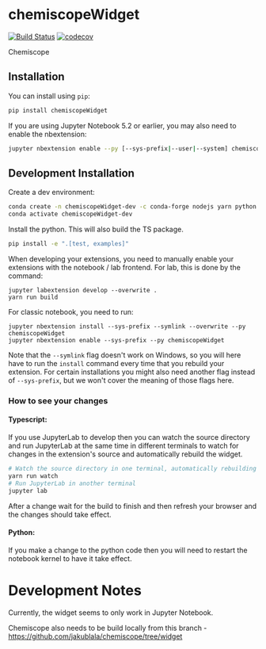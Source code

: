 
# chemiscopeWidget

[![Build Status](https://travis-ci.org//chemiscopeWidget.svg?branch=master)](https://travis-ci.org//chemiscopeWidget)
[![codecov](https://codecov.io/gh//chemiscopeWidget/branch/master/graph/badge.svg)](https://codecov.io/gh//chemiscopeWidget)


Chemiscope

## Installation

You can install using `pip`:

```bash
pip install chemiscopeWidget
```

If you are using Jupyter Notebook 5.2 or earlier, you may also need to enable
the nbextension:
```bash
jupyter nbextension enable --py [--sys-prefix|--user|--system] chemiscopeWidget
```

## Development Installation

Create a dev environment:
```bash
conda create -n chemiscopeWidget-dev -c conda-forge nodejs yarn python jupyterlab
conda activate chemiscopeWidget-dev
```

Install the python. This will also build the TS package.
```bash
pip install -e ".[test, examples]"
```

When developing your extensions, you need to manually enable your extensions with the
notebook / lab frontend. For lab, this is done by the command:

```
jupyter labextension develop --overwrite .
yarn run build
```

For classic notebook, you need to run:

```
jupyter nbextension install --sys-prefix --symlink --overwrite --py chemiscopeWidget
jupyter nbextension enable --sys-prefix --py chemiscopeWidget
```

Note that the `--symlink` flag doesn't work on Windows, so you will here have to run
the `install` command every time that you rebuild your extension. For certain installations
you might also need another flag instead of `--sys-prefix`, but we won't cover the meaning
of those flags here.

### How to see your changes
#### Typescript:
If you use JupyterLab to develop then you can watch the source directory and run JupyterLab at the same time in different
terminals to watch for changes in the extension's source and automatically rebuild the widget.

```bash
# Watch the source directory in one terminal, automatically rebuilding when needed
yarn run watch
# Run JupyterLab in another terminal
jupyter lab
```

After a change wait for the build to finish and then refresh your browser and the changes should take effect.

#### Python:
If you make a change to the python code then you will need to restart the notebook kernel to have it take effect.

# Development Notes
Currently, the widget seems to only work in Jupyter Notebook.

Chemiscope also needs to be build locally from this branch - https://github.com/jakublala/chemiscope/tree/widget
